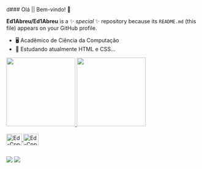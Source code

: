 d### Olá || Bem-vindo! 👋


**Ed1Abreu/Ed1Abreu** is a ✨ _special_ ✨ repository because its `README.md` (this file) appears on your GitHub profile.


- 🖥️ Acadêmico de Ciência da Computação
- 🔭 Estudando atualmente HTML e CSS...
 
<div>
  <a href="https://github.com/Ed1Abreu">
  <img height="180em" src="https://github-readme-stats.vercel.app/api?username=Ed1Abreu&show_icons=true&theme=github_dark&include_all_commits=true&count_private=true"/>
  <img height="180em" src="https://github-readme-stats.vercel.app/api/top-langs/?username=Ed1Abreu&layout=compact&langs_count=7&theme=github_dark"/>
</div>
<div style="display: inline_block"><br>
  <img align="center" alt="Ed-Cpp" height="30" width="40" src="https://cdn.jsdelivr.net/gh/devicons/devicon/icons/c/c-original.svg" />
  <img align="center" alt="Ed-Cpp" height="30" width="40" src="https://cdn.jsdelivr.net/gh/devicons/devicon/icons/cplusplus/cplusplus-original.svg" />
</div>
  
  ##
  
<div>  
  <a href = "mailto:edvandersonabreu46@gmail.com"><img src="https://img.shields.io/badge/Gmail-D14836?style=for-the-badge&logo=gmail&logoColor=white"></a>
  <a href="https://www.linkedin.com/in/edvanderson-silva-braga-de-abreu/" target="_blank"><img src="https://img.shields.io/badge/-LinkedIn-%230077B5?style=for-the-badge&logo=linkedin&logoColor=white" target="_blank"></a>
</div>  

